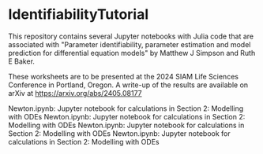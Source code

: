 # IdentifiabilityTutorial

This repository contains several Jupyter notebooks with Julia code that are associated with "Parameter identifiability, parameter estimation and model prediction for differential equation models" by Matthew J Simpson and Ruth E Baker.  

These worksheets are to be presented at the 2024 SIAM Life Sciences Conference in Portland, Oregon.  A write-up of the results are available on arXiv at https://arxiv.org/abs/2405.08177

Newton.ipynb: Jupyter notebook for calculations in Section 2: Modelling with ODEs
Newton.ipynb: Jupyter notebook for calculations in Section 2: Modelling with ODEs
Newton.ipynb: Jupyter notebook for calculations in Section 2: Modelling with ODEs
Newton.ipynb: Jupyter notebook for calculations in Section 2: Modelling with ODEs

